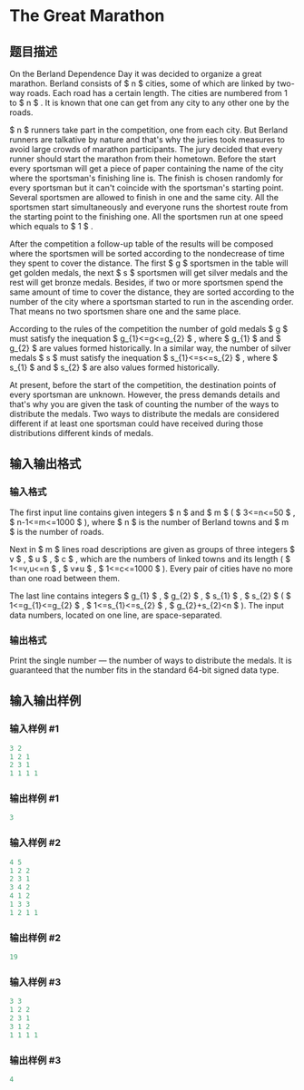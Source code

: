 # The Great Marathon

## 题目描述

On the Berland Dependence Day it was decided to organize a great marathon. Berland consists of $ n $ cities, some of which are linked by two-way roads. Each road has a certain length. The cities are numbered from 1 to $ n $ . It is known that one can get from any city to any other one by the roads.

$ n $ runners take part in the competition, one from each city. But Berland runners are talkative by nature and that's why the juries took measures to avoid large crowds of marathon participants. The jury decided that every runner should start the marathon from their hometown. Before the start every sportsman will get a piece of paper containing the name of the city where the sportsman's finishing line is. The finish is chosen randomly for every sportsman but it can't coincide with the sportsman's starting point. Several sportsmen are allowed to finish in one and the same city. All the sportsmen start simultaneously and everyone runs the shortest route from the starting point to the finishing one. All the sportsmen run at one speed which equals to $ 1 $ .

After the competition a follow-up table of the results will be composed where the sportsmen will be sorted according to the nondecrease of time they spent to cover the distance. The first $ g $ sportsmen in the table will get golden medals, the next $ s $ sportsmen will get silver medals and the rest will get bronze medals. Besides, if two or more sportsmen spend the same amount of time to cover the distance, they are sorted according to the number of the city where a sportsman started to run in the ascending order. That means no two sportsmen share one and the same place.

According to the rules of the competition the number of gold medals $ g $ must satisfy the inequation $ g_{1}<=g<=g_{2} $ , where $ g_{1} $ and $ g_{2} $ are values formed historically. In a similar way, the number of silver medals $ s $ must satisfy the inequation $ s_{1}<=s<=s_{2} $ , where $ s_{1} $ and $ s_{2} $ are also values formed historically.

At present, before the start of the competition, the destination points of every sportsman are unknown. However, the press demands details and that's why you are given the task of counting the number of the ways to distribute the medals. Two ways to distribute the medals are considered different if at least one sportsman could have received during those distributions different kinds of medals.

## 输入输出格式

### 输入格式

The first input line contains given integers $ n $ and $ m $ ( $ 3<=n<=50 $ , $ n-1<=m<=1000 $ ), where $ n $ is the number of Berland towns and $ m $ is the number of roads.

Next in $ m $ lines road descriptions are given as groups of three integers $ v $ , $ u $ , $ c $ , which are the numbers of linked towns and its length ( $ 1<=v,u<=n $ , $ v≠u $ , $ 1<=c<=1000 $ ). Every pair of cities have no more than one road between them.

The last line contains integers $ g_{1} $ , $ g_{2} $ , $ s_{1} $ , $ s_{2} $ ( $ 1<=g_{1}<=g_{2} $ , $ 1<=s_{1}<=s_{2} $ , $ g_{2}+s_{2}&lt;n $ ). The input data numbers, located on one line, are space-separated.

### 输出格式

Print the single number — the number of ways to distribute the medals. It is guaranteed that the number fits in the standard 64-bit signed data type.

## 输入输出样例

### 输入样例 #1

```cpp
3 2
1 2 1
2 3 1
1 1 1 1

```
### 输出样例 #1

```cpp
3

```
### 输入样例 #2

```cpp
4 5
1 2 2
2 3 1
3 4 2
4 1 2
1 3 3
1 2 1 1

```
### 输出样例 #2

```cpp
19

```
### 输入样例 #3

```cpp
3 3
1 2 2
2 3 1
3 1 2
1 1 1 1

```
### 输出样例 #3

```cpp
4

```
